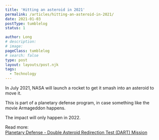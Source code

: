 ```yaml
---
title: 'Hitting an asteroid in 2021'
permalink: /articles/hitting-an-asteroid-in-2021/
date: 2021-01-03
postType: tumblelog
status: 1

author: Long
# description:
# image:
pageClass: tumblelog
# search: false
type: post
layout: layouts/post.njk
tags:
  - Technology
---
```


In July 2021, NASA will launch a rocket to get it smash into an asteroid to move it.

This is part of a planetary defense program, in case something like the movie Armageddon happens.

The impact will only happen in 2022.

Read more:<br>
[Planetary Defense - Double Asteroid Redirection Test (DART) Mission](https://www.nasa.gov/planetarydefense/dart/)
